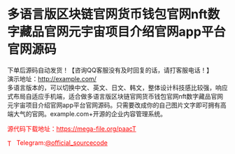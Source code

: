 # 多语言版区块链官网货币钱包官网nft数字藏品官网元宇宙项目介绍官网app平台官网源码

下单后源码自动发货！【咨询QQ客服没有及时回复的话，请打客服电话！】<br>演示地址：http://example.com/<br>多语言版本的，可以切换中文、英文、日文、韩文，整体设计科技感比较强，响应式布局自适应手机端，适合做多语言版区块链官网货币钱包官网nft数字藏品官网元宇宙项目介绍官网app平台官网源码。只需要改成你的自己图片文字即可拥有高端大气的官网。example.com+开源的企业内容管理系统。<br>


<p style="color: red;">源代码下载地址：<a href="https://mega-file.org/paacT" style="color: red;">https://mega-file.org/paacT</a></p><p style="color: red;"><img src="https://cdn-icons-png.flaticon.com/512/2111/2111646.png" alt="Telegram Icon" style="width: 16px; vertical-align: middle; margin-right: 5px;">Telegram:<a href="https://t.me/official_sourcecode" style="color: red;">@official_sourcecode</a></p>